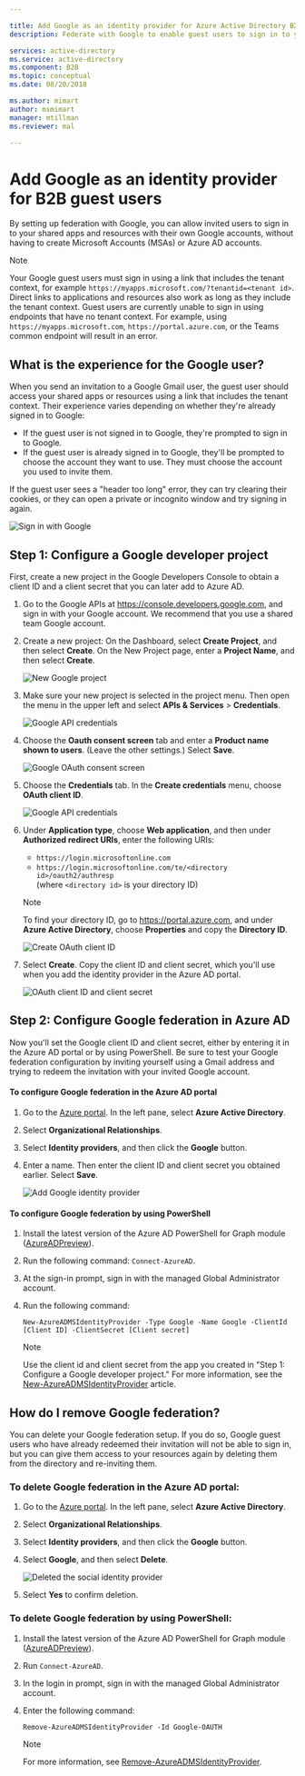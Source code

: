 ```yaml
---

title: Add Google as an identity provider for Azure Active Directory B2B | Microsoft Docs
description: Federate with Google to enable guest users to sign in to your Azure AD apps with their own Gmail account

services: active-directory
ms.service: active-directory
ms.component: B2B
ms.topic: conceptual
ms.date: 08/20/2018

ms.author: mimart
author: msmimart
manager: mtillman
ms.reviewer: mal

---
```


# Add Google as an identity provider for B2B guest users

By setting up federation with Google, you can allow invited users to sign in to your shared apps and resources with their own Google accounts, without having to create Microsoft Accounts (MSAs) or Azure AD accounts.  
> [!NOTE]
> Your Google guest users must sign in using a link that includes the tenant context, for example `https://myapps.microsoft.com/?tenantid=<tenant id>`. Direct links to applications and resources also work as long as they include the tenant context. Guest users are currently unable to sign in using endpoints that have no tenant context. For example, using `https://myapps.microsoft.com`, `https://portal.azure.com`, or the Teams common endpoint will result in an error.
 
## What is the experience for the Google user?
When you send an invitation to a Google Gmail user, the guest user should access your shared apps or resources using a link that includes the tenant context. Their experience varies depending on whether they're already signed in to Google:
  - If the guest user is not signed in to Google, they're prompted to sign in to Google.
  - If the guest user is already signed in to Google, they'll be prompted to choose the account they want to use. They must choose the account you used to invite them.

If the guest user sees a "header too long" error, they can try clearing their cookies, or they can open a private or incognito window and try signing in again.

![Sign in with Google](media/google-federation/google-sign-in.png)

## Step 1: Configure a Google developer project
First, create a new project in the Google Developers Console to obtain a client ID and a client secret that you can later add to Azure AD. 
1. Go to the Google APIs at https://console.developers.google.com, and sign in with your Google account. We recommend that you use a shared team Google account.
2. Create a new project: On the Dashboard, select **Create Project**, and then select **Create**. On the New Project page, enter a **Project Name**, and then select **Create**.
   
   ![New Google project](media/google-federation/google-new-project.png)

3. Make sure your new project is selected in the project menu. Then open the menu in the upper left and select **APIs & Services** > **Credentials**.

   ![Google API credentials](media/google-federation/google-api.png)
 
4. Choose the **Oauth consent screen** tab and enter a **Product name shown to users**. (Leave the other settings.) Select **Save**.

   ![Google OAuth consent screen](media/google-federation/google-oauth-consent-screen.png)

5. Choose the **Credentials** tab. In the **Create credentials** menu, choose **OAuth client ID**.

   ![Google API credentials](media/google-federation/google-api-credentials.png)

6. Under **Application type**, choose **Web application**, and then under **Authorized redirect URIs**, enter the following URIs:
   - `https://login.microsoftonline.com` 
   - `https://login.microsoftonline.com/te/<directory id>/oauth2/authresp` <br>(where `<directory id>` is your directory ID)
   
    > [!NOTE]
    > To find your directory ID, go to https://portal.azure.com, and under **Azure Active Directory**, choose **Properties** and copy the **Directory ID**.

   ![Create OAuth client ID](media/google-federation/google-create-oauth-client-id.png)

7. Select **Create**. Copy the client ID and client secret, which you'll use when you add the identity provider in the Azure AD portal.

   ![OAuth client ID and client secret](media/google-federation/google-auth-client-id-secret.png)

## Step 2: Configure Google federation in Azure AD 
Now you'll set the Google client ID and client secret, either by entering it in the Azure AD portal or by using PowerShell. Be sure to test your Google federation configuration by inviting yourself using a Gmail address and trying to redeem the invitation with your invited Google account. 

#### To configure Google federation in the Azure AD portal 
1. Go to the [Azure portal](https://portal.azure.com). In the left pane, select **Azure Active Directory**. 
2. Select **Organizational Relationships**.
3. Select **Identity providers**, and then click the **Google** button.
4. Enter a name. Then enter the client ID and client secret you obtained earlier. Select **Save**. 

   ![Add Google identity provider](media/google-federation/google-identity-provider.png)

#### To configure Google federation by using PowerShell
1. Install the latest version of the Azure AD PowerShell for Graph module ([AzureADPreview](https://www.powershellgallery.com/packages/AzureADPreview)).
2. Run the following command:
   `Connect-AzureAD`.
3. At the sign-in prompt, sign in with the managed Global Administrator account.  
4. Run the following command: 
   
   `New-AzureADMSIdentityProvider -Type Google -Name Google -ClientId [Client ID] -ClientSecret [Client secret]`
 
   > [!NOTE]
   > Use the client id and client secret from the app you created in "Step 1: Configure a Google developer project." For more information, see the [New-AzureADMSIdentityProvider](https://docs.microsoft.com/powershell/module/azuread/new-azureadmsidentityprovider?view=azureadps-2.0-preview) article. 
 
## How do I remove Google federation?
You can delete your Google federation setup. If you do so, Google guest users who have already redeemed their invitation will not be able to sign in, but you can give them access to your resources again by deleting them from the directory and re-inviting them. 
 
### To delete Google federation in the Azure AD portal: 
1. Go to the [Azure portal](https://portal.azure.com). In the left pane, select **Azure Active Directory**. 
2. Select **Organizational Relationships**.
3. Select **Identity providers**, and then click the **Google** button.
4. Select **Google**, and then select **Delete**. 
   
   ![Deleted the social identity provider](media/google-federation/google-social-identity-providers.png)

1. Select **Yes** to confirm deletion. 

### To delete Google federation by using PowerShell: 
1. Install the latest version of the Azure AD PowerShell for Graph module ([AzureADPreview](https://www.powershellgallery.com/packages/AzureADPreview)).
2. Run `Connect-AzureAD`.  
4. In the login in prompt, sign in with the managed Global Administrator account.  
5. Enter the following command:

    `Remove-AzureADMSIdentityProvider -Id Google-OAUTH`

   > [!NOTE]
   > For more information, see [Remove-AzureADMSIdentityProvider](https://docs.microsoft.com/powershell/module/azuread/Remove-AzureADMSIdentityProvider?view=azureadps-2.0-preview). 